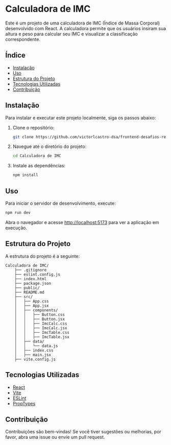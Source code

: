 # Calculadora de IMC

Este é um projeto de uma calculadora de IMC (Índice de Massa Corporal) desenvolvido com React. A calculadora permite que os usuários insiram sua altura e peso para calcular seu IMC e visualizar a classificação correspondente.

## Índice

- [Instalação](#instalação)
- [Uso](#uso)
- [Estrutura do Projeto](#estrutura-do-projeto)
- [Tecnologias Utilizadas](#tecnologias-utilizadas)
- [Contribuição](#contribuição)

## Instalação

Para instalar e executar este projeto localmente, siga os passos abaixo:

1. Clone o repositório:
    ```sh
    git clone https://github.com/victorlcastro-dsa/frontend-desafios-react.git
    ```
2. Navegue até o diretório do projeto:
    ```sh
    cd Calculadora de IMC
    ```
3. Instale as dependências:
    ```sh
    npm install
    ```

## Uso

Para iniciar o servidor de desenvolvimento, execute:
```sh
npm run dev
```
Abra o navegador e acesse [http://localhost:5173](http://localhost:5173) para ver a aplicação em execução.

## Estrutura do Projeto

A estrutura do projeto é a seguinte:

```
Calculadora de IMC/
    ├── .gitignore
    ├── eslint.config.js
    ├── index.html
    ├── package.json
    ├── public/
    ├── README.md
    ├── src/
    │   ├── App.css
    │   ├── App.jsx
    │   ├── components/
    │   │   ├── Button.css
    │   │   ├── Button.jsx
    │   │   ├── ImcCalc.css
    │   │   ├── ImcCalc.jsx
    │   │   ├── ImcTable.css
    │   │   ├── ImcTable.jsx
    │   ├── data/
    │   │   └── data.js
    │   ├── index.css
    │   ├── main.jsx
    ├── vite.config.js
```

## Tecnologias Utilizadas

- [React](https://reactjs.org/)
- [Vite](https://vitejs.dev/)
- [ESLint](https://eslint.org/)
- [PropTypes](https://www.npmjs.com/package/prop-types)

## Contribuição

Contribuições são bem-vindas! Se você tiver sugestões ou melhorias, por favor, abra uma issue ou envie um pull request.